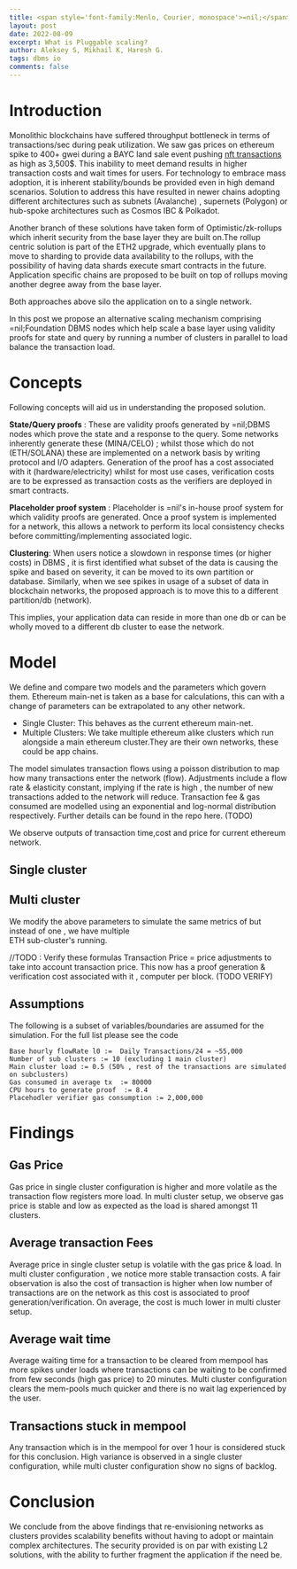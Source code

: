 ```yaml
---
title: <span style='font-family:Menlo, Courier, monospace'>=nil;</span>'s Pluggable Scaling.
layout: post
date: 2022-08-09
excerpt: What is Pluggable scaling?
author: Aleksey S, Mikhail K, Haresh G.
tags: dbms io
comments: false
---
```

# Introduction
Monolithic blockchains have suffered throughput bottleneck in terms of transactions/sec during peak utilization.
We saw gas prices on ethereum spike to 400+ gwei during a BAYC land sale event 
pushing [nft transactions](https://web3isgoinggreat.com/?id=popular-nft-mint-spikes-ethereum-gas-prices-opensea-transaction-fees-exceed-3500) 
as high as 3,500$. This inability to meet demand results in higher transaction costs and wait times for users. 
For technology to embrace mass adoption, it is inherent stability/bounds be provided even in 
high demand scenarios. Solution to address this have resulted in newer chains adopting different 
architectures such as subnets (Avalanche) , supernets (Polygon) or hub-spoke architectures such 
as Cosmos IBC & Polkadot. 

Another branch of these solutions have taken form of Optimistic/zk-rollups which inherit security 
from the base layer they are built on.The rollup centric solution is part of the ETH2 upgrade, 
which eventually plans to move to sharding to provide data availability to the rollups, with
the possibility of having data shards execute smart contracts in the future. Application specific 
chains are proposed to be built on top of rollups moving another degree away from the base layer.

Both approaches above silo the application on to a single network.

In this post we propose an alternative scaling mechanism comprising =nil;Foundation DBMS nodes 
which help scale a base layer using validity proofs for state and query by running a number of clusters 
in parallel to load balance the transaction load.


# Concepts

Following concepts will aid us in understanding the proposed solution.

**State/Query proofs** : These are validity proofs generated by =nil;DBMS nodes which prove the state
and a response to the query. Some networks inherently generate these (MINA/CELO) ; whilst those which do not
(ETH/SOLANA) these are implemented on a network basis by writing protocol and I/O adapters. Generation of the proof
has a cost associated with it (hardware/electricity) whilst for most use cases, verification costs
are to be expressed as transaction costs as the verifiers are deployed in smart contracts.

**Placeholder proof system** :
Placeholder is =nil's in-house proof system for which validity proofs are generated. Once a
proof system is implemented for a network, this allows a network to perform its local
consistency checks before committing/implementing associated logic.

**Clustering**:
When users notice a slowdown in response times (or higher costs) in DBMS , it is first identified 
what subset of the data is causing the spike and based on severity, it can be moved to its own partition or
database. Similarly, when we see spikes in usage of a subset of data in blockchain networks, 
the proposed approach is to move this to a different partition/db (network). 

This implies, your application data can reside in more than one db or can be wholly moved to a
different db cluster to ease the network.

# Model 

We define and compare two models and the parameters which govern them. Ethereum main-net is taken as a base for calculations,
this can with a change of parameters can be extrapolated to any other network.
- Single Cluster:  This behaves as the current ethereum main-net.
- Multiple Clusters: We take multiple ethereum alike clusters which run alongside a main ethereum cluster.They are their
  own networks, these could be app chains.

The model simulates transaction flows using a poisson distribution to map how many transactions enter 
the network (flow). Adjustments include a flow rate & elasticity constant, implying if the rate is high , 
the number of new transactions added to the network will reduce. Transaction fee & gas consumed are modelled 
using an exponential and log-normal distribution respectively. Further details can be found in the repo here. (TODO)
  
We observe outputs of transaction time,cost and price for current ethereum network.

## Single cluster



## Multi cluster

We modify the above parameters to simulate the same metrics of but instead of one , we have multiple  
ETH sub-cluster's running.


//TODO  : Verify these formulas
 Transaction Price = price adjustments to take into account transaction price. This now has a proof generation 
   & verification cost associated with it , computer per block. (TODO VERIFY)



## Assumptions
The following is a subset of variables/boundaries are assumed for the simulation. For the full list please see the code
```
Base hourly flowRate l0 :=  Daily Transactions/24 = ~55,000
Number of sub clusters := 10 (excluding 1 main cluster)
Main cluster load := 0.5 (50% , rest of the transactions are simulated on subclusters)
Gas consumed in average tx  := 80000
CPU hours to generate proof  := 8.4
Placehodler verifier gas consumption := 2,000,000
```

# Findings

## Gas Price

Gas price in single cluster configuration is higher and more volatile as the transaction flow registers more load.
In multi cluster setup, we observe gas price is stable and low as expected as the load is shared amongst 11 clusters.

## Average transaction Fees
Average price in single cluster setup is volatile with the gas price & load. In multi cluster configuration , 
we notice more stable transaction costs. A fair observation is also the cost of transaction is higher when 
low number of transactions are on the network as this cost is associated to proof generation/verification.
On average, the cost is much lower in multi cluster setup.

## Average wait time 

Average waiting time for a transaction to be cleared from mempool has more spikes under loads where 
transactions can be waiting to be confirmed from few seconds (high gas price) to 20 minutes. Multi cluster
configuration clears the mem-pools much quicker and there is no wait lag experienced by the user.

## Transactions stuck in mempool 

Any transaction which is in the mempool for over 1 hour is considered stuck for this conclusion. High variance
is observed in a single cluster configuration, while multi cluster configuration show no signs of backlog. 

# Conclusion

We conclude from the above findings that re-envisioning networks as clusters provides scalability benefits
without having to adopt or maintain complex architectures. The security provided is on par with existing
L2 solutions, with the ability to further fragment the application if the need be. 